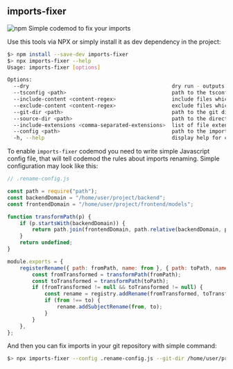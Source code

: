 ## imports-fixer

![npm](https://img.shields.io/npm/v/imports-fixer)
Simple codemod to fix your imports

Use this tools via NPX or simply install it as dev dependency in the project:
```bash
$> npm install --save-dev imports-fixer
$> npx imports-fixer --help
Usage: imports-fixer [options]

Options:
  --dry                                              dry run - outputs changed files and does not commit changes to the disk
  --tsconfig <path>                                  path to the tsconfig.json configuration file
  --include-content <content-regex>                  include files which content matches specified regexp
  --exclude-content <content-regex>                  exclude files which content matches specified regexp
  --git-dir <path>                                   path to the git directory with the renames to track
  --source-dir <path>                                path to the directory with sources to fix
  --include-extensions <comma-separated-extensions>  list of file extensions to fix (default: "js, ts, jsx, tsx")
  --config <path>                                    path to the imports-fixer configuration script
  -h, --help                                         display help for command
```

To enable `imports-fixer` codemod you need to write simple Javascript config file, that will tell codemod the rules about imports renaming. 
Simple configuration may look like this:
```js
// .rename-config.js

const path = require("path");
const backendDomain = "/home/user/project/backend";
const frontendDomain = "/home/user/project/frontend/models";

function transformPath(p) {
    if (p.startsWith(backendDomain)) {
        return path.join(frontendDomain, path.relative(backendDomain, p));
    }
    return undefined;
}

module.exports = {
    registerRename({ path: fromPath, name: from }, { path: toPath, name: to }, registry) {
        const fromTransformed = transformPath(fromPath);
        const toTransformed = transformPath(toPath);
        if (fromTransformed != null && toTransformed != null) {
            const rename = registry.addRename(fromTransformed, toTransformed);
            if (from !== to) {
                rename.addSubjectRename(from, to);
            }
        }
    },
};
```

And then you can fix imports in your git repository with simple command:
```bash
$> npx imports-fixer --config .rename-config.js --git-dir /home/user/project --source-dir /home/user/project/frontend
```
